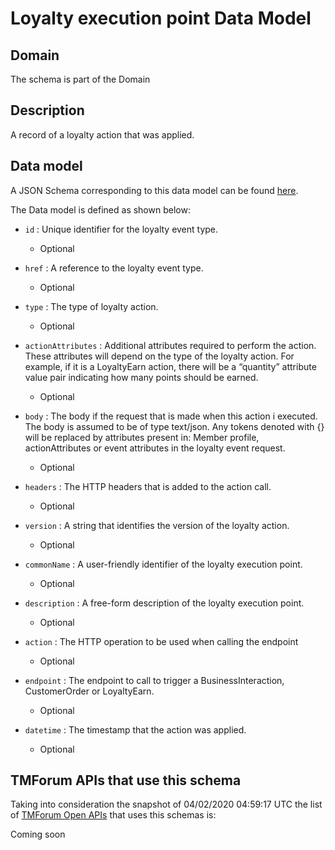 # Loyalty execution point Data Model

## Domain

The  schema is part of the  Domain

## Description

A record of a loyalty action that was applied.

## Data model

A JSON Schema corresponding to this data model can be found
[here](https://github.com/tmforum-rand/schemas/blob/candidates/Product/LoyaltyExecutionPoint.schema.json).

The Data model is defined as shown below:

- `id` : Unique identifier for the loyalty event type.

  - Optional


- `href` : A reference to the loyalty event type.

  - Optional


- `type` : The type of loyalty action.

  - Optional


- `actionAttributes` : Additional attributes required to perform the action. These attributes will depend on the type of the loyalty action. For example, if it is a LoyaltyEarn action, there will be a “quantity” attribute value pair indicating how many points should be earned.

  - Optional


- `body` : The body if the request that is made when this action i executed. The body is assumed to be of type text/json. Any tokens denoted with {} will be replaced by attributes present in: Member profile, actionAttributes or event attributes in the loyalty event request.

  - Optional


- `headers` : The HTTP headers that is added to the action call.

  - Optional


- `version` : A string that identifies the version of the loyalty action.

  - Optional


- `commonName` : A user-friendly identifier of the loyalty execution point.

  - Optional


- `description` : A free-form description of the loyalty execution point.

  - Optional


- `action` : The HTTP operation to be used when calling the endpoint

  - Optional


- `endpoint` : The endpoint to call to trigger a BusinessInteraction, CustomerOrder or LoyaltyEarn.

  - Optional


- `datetime` : The timestamp that the action was applied.

  - Optional






## TMForum APIs that use this schema

Taking into consideration the snapshot of 04/02/2020 04:59:17 UTC the list of [TMForum Open APIs](https://www.tmforum.org/open-apis/) that uses this schemas is:

Coming soon